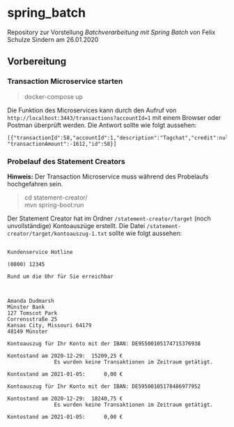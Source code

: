 # spring_batch

Repository zur Vorstellung *Batchverarbeitung mit Spring Batch* von Felix Schulze Sindern am 26.01.2020
## Vorbereitung
### Transaction Microservice starten
> docker-compose up

Die Funktion des Microservices kann durch den Aufruf von `http://localhost:3443/transactions?accountId=1` mit einem Browser oder Postman überprüft werden.
Die Antwort sollte wie folgt aussehen:
```
[{"transactionId":58,"accountId":1,"description":"Tagchat","credit":null,"debit":-1612,"timestamp":1611286955000,
"transactionAmount":-1612,"id":58}]
```

### Probelauf des Statement Creators
**Hinweis:** Der Transaction Microservice muss während des Probelaufs hochgefahren sein.
> cd statement-creator/<br>
  mvn spring-boot:run

Der Statement Creator hat im Ordner `/statement-creator/target` (noch unvollständige) Kontoauszüge erstellt.
Die Datei `/statement-creator/target/kontoauszug-1.txt` sollte wie folgt aussehen:
```
                                                                                                   Kundenservice Hotline
                                                                                                            (0800) 12345
                                                                                      Rund um die Uhr für Sie erreichbar



Amanda Dudmarsh                                                                                             Münster Bank
127 Tomscot Park                                                                                        Corrensstraße 25
Kansas City, Missouri 64179                                                                                48149 Münster

Kontoauszug für Ihr Konto mit der IBAN: DE95500105174715376938
                                                                 Kontostand am 2020-12-29:  15209,25 €
               Es wurden keine Transaktionen im Zeitraum getätigt.
                                                                 Kontostand am 2021-01-05:      0,00 €

Kontoauszug für Ihr Konto mit der IBAN: DE59500105178486977952
                                                                 Kontostand am 2020-12-29:  18240,75 €
               Es wurden keine Transaktionen im Zeitraum getätigt.
                                                                 Kontostand am 2021-01-05:      0,00 €



```
